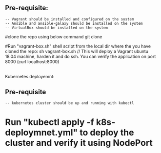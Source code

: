 #####
## Pre-requisite:
	-- Vagrant should be installed and configured on the system
	-- Ansible and ansible-galaxy should be installed on the system
	-- VirtualBox should be installed on the system

#clone the repo using below command
  git clone 

#Run "vagrant-box.sh" shell script from the local dir where the you have cloned the repo:
  sh vagrant-box.sh  // This will deploy a Vagrant ubuntu 18.04 machine, harden it and do ssh. You can verify the application on 			port 8000 (curl localhost:8000)

######
Kubernetes deployemnt:
## Pre-requisite
	-- kubernetes cluster should be up and running with kubectl

# Run "kubectl apply -f k8s-deploymnet.yml" to deploy the cluster and verify it using NodePort
